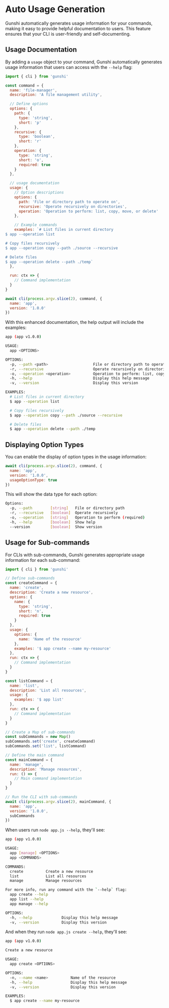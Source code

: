 # Auto Usage Generation

Gunshi automatically generates usage information for your commands, making it easy to provide helpful documentation to users. This feature ensures that your CLI is user-friendly and self-documenting.

## Usage Documentation

By adding a `usage` object to your command, Gunshi automatically generates usage information that users can access with the `--help` flag:

```js
import { cli } from 'gunshi'

const command = {
  name: 'file-manager',
  description: 'A file management utility',

  // Define options
  options: {
    path: {
      type: 'string',
      short: 'p'
    },
    recursive: {
      type: 'boolean',
      short: 'r'
    },
    operation: {
      type: 'string',
      short: 'o',
      required: true
    }
  },

  // usage documentation
  usage: {
    // Option descriptions
    options: {
      path: 'File or directory path to operate on',
      recursive: 'Operate recursively on directories',
      operation: 'Operation to perform: list, copy, move, or delete'
    },

    // Example commands
    examples: `# List files in current directory
$ app --operation list

# Copy files recursively
$ app --operation copy --path ./source --recursive

# Delete files
$ app --operation delete --path ./temp`
  },

  run: ctx => {
    // Command implementation
  }
}

await cli(process.argv.slice(2), command, {
  name: 'app',
  version: '1.0.0'
})
```

With this enhanced documentation, the help output will include the examples:

```sh
app (app v1.0.0)

USAGE:
  app <OPTIONS>

OPTIONS:
  -p, --path <path>                    File or directory path to operate on
  -r, --recursive                      Operate recursively on directories
  -o, --operation <operation>          Operation to perform: list, copy, move, or delete
  -h, --help                           Display this help message
  -v, --version                        Display this version

EXAMPLES:
  # List files in current directory
  $ app --operation list

  # Copy files recursively
  $ app --operation copy --path ./source --recursive

  # Delete files
  $ app --operation delete --path ./temp
```

## Displaying Option Types

You can enable the display of option types in the usage information:

```js
await cli(process.argv.slice(2), command, {
  name: 'app',
  version: '1.0.0',
  usageOptionType: true
})
```

This will show the data type for each option:

```sh
Options:
  -p, --path        [string]   File or directory path
  -r, --recursive   [boolean]  Operate recursively
  -o, --operation   [string]   Operation to perform (required)
  -h, --help        [boolean]  Show help
  --version         [boolean]  Show version
```

## Usage for Sub-commands

For CLIs with sub-commands, Gunshi generates appropriate usage information for each sub-command:

```js
import { cli } from 'gunshi'

// Define sub-commands
const createCommand = {
  name: 'create',
  description: 'Create a new resource',
  options: {
    name: {
      type: 'string',
      short: 'n',
      required: true
    }
  },
  usage: {
    options: {
      name: 'Name of the resource'
    },
    examples: '$ app create --name my-resource'
  },
  run: ctx => {
    // Command implementation
  }
}

const listCommand = {
  name: 'list',
  description: 'List all resources',
  usage: {
    examples: '$ app list'
  },
  run: ctx => {
    // Command implementation
  }
}

// Create a Map of sub-commands
const subCommands = new Map()
subCommands.set('create', createCommand)
subCommands.set('list', listCommand)

// Define the main command
const mainCommand = {
  name: 'manage',
  description: 'Manage resources',
  run: () => {
    // Main command implementation
  }
}

// Run the CLI with sub-commands
await cli(process.argv.slice(2), mainCommand, {
  name: 'app',
  version: '1.0.0',
  subCommands
})
```

When users run `node app.js --help`, they'll see:

```sh
app (app v1.0.0)

USAGE:
  app [manage] <OPTIONS>
  app <COMMANDS>

COMMANDS:
  create          Create a new resource
  list            List all resources
  manage          Manage resources

For more info, run any command with the `--help` flag:
  app create --help
  app list --help
  app manage --help

OPTIONS:
  -h, --help             Display this help message
  -v, --version          Display this version
```

And when they run `node app.js create --help`, they'll see:

```sh
app (app v1.0.0)

Create a new resource

USAGE:
  app create <OPTIONS>

OPTIONS:
  -n, --name <name>          Name of the resource
  -h, --help                 Display this help message
  -v, --version              Display this version

EXAMPLES:
  $ app create --name my-resource
```
